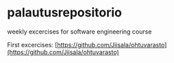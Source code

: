 # palautusrepositorio
weekly excercises for software engineering course


First excercises: [https://github.com/Jiisala/ohtuvarasto](https://github.com/Jiisala/ohtuvarasto)
